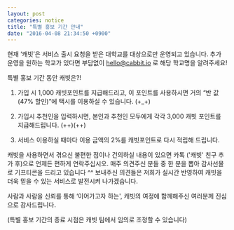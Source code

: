 ```yaml
---
layout: post
categories: notice
title: "특별 홍보 기간 안내"
date: "2016-04-08 21:34:50 +0900"
---
```


현재 ‘캐빗’은 서비스 출시 요청을 받은 대학교를 대상으로만 운영되고 있습니다. 추가 운영을 원하는 학교가 있다면 부담없이 [hello@cabbit.io](mailto:hello@cabbit.io) 로 해당 학교명을 알려주세요!

특별 홍보 기간 동안 캐빗은?!

1. 가입 시 1,000 캐빗포인트를 지급해드리고, 이 포인트를 사용하시면 거의 “반 값 (47% 할인)”에 택시를 이용하실 수 있습니다. (+_+)

2. 가입시 추천인을 입력하시면, 본인과 추천인 모두에게 각각 3,000 캐빗 포인트를 지급해드립니다. (++)(++)

3. 서비스 이용하실 때마다 이용 금액의 2%를 캐빗포인트로 다시 적립해 드립니다.

캐빗을 사용하면서 겪으신 불편한 점이나 건의하실 내용이 있으면 카톡 ('캐빗' 친구 추가 후)으로 언제든 편하게 연락주십시오. 매주 의견주신 분들 중 한 분을 뽑아 감사선물로 기프티콘을 드리고 있습니다 ^^ 보내주신 의견들은 저희가 실시간 반영하여 캐빗을 더욱 믿을 수 있는 서비스로 발전시켜 나가겠습니다.

사람과 사람을 신뢰를 통해 ‘이어가고자 하는', 캐빗의 여정에 함께해주신 여러분께 진심으로 감사드립니다.

(특별 홍보 기간의 종료 시점은 캐빗 팀에서 임의로 조정할 수 있습니다)
